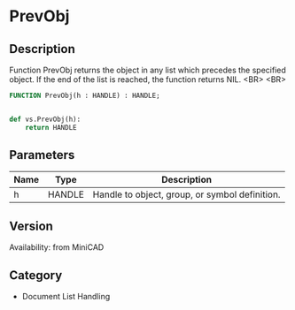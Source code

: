 # PrevObj

## Description
Function PrevObj returns the object in any list which precedes the specified object.  If the end of the list is reached, the function returns NIL. &lt;BR&gt;
&lt;BR&gt;


```pascal
FUNCTION PrevObj(h : HANDLE) : HANDLE;
```

```python

def vs.PrevObj(h):
    return HANDLE
```

## Parameters
|Name|Type|Description|
|---|---|---|
|h|HANDLE|Handle to object,  group, or  symbol definition.|

## Version
Availability: from MiniCAD
## Category
* Document List Handling

